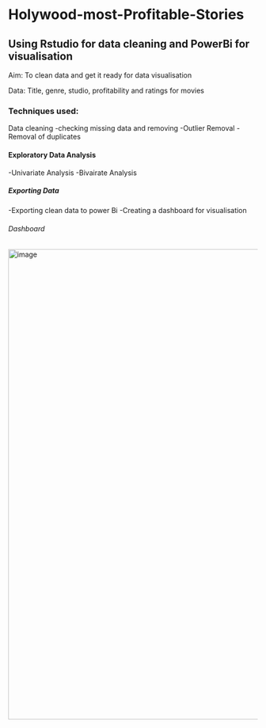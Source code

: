 # Holywood-most-Profitable-Stories
## Using Rstudio for data cleaning and PowerBi for visualisation

Aim: To clean data and get it ready for data visualisation

Data: Title, genre, studio, profitability and ratings for movies 

### Techniques used:

Data cleaning
-checking missing data and removing
-Outlier Removal
-Removal of duplicates

#### Exploratory Data Analysis
-Univariate Analysis
-Bivairate Analysis

##### Exporting Data
-Exporting clean data to power Bi
-Creating a dashboard for visualisation

###### Dashboard

<img width="950" alt="image" src="https://user-images.githubusercontent.com/129055280/228021293-ba5c0d7b-c16b-43be-b0db-3a7d53d4fe93.png">


